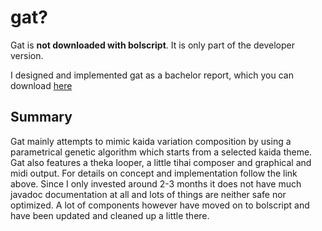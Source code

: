 # gat? #
Gat is **not downloaded with bolscript**. It is only part of the developer version.

I designed and implemented gat as a bachelor report, which you can download [here](http://www.oudbrothers.de/interface/hannes%20oud%20-%20gat.pdf)


## Summary ##
Gat mainly attempts to mimic kaida variation composition by using a parametrical genetic algorithm which starts from a selected kaida theme. Gat also features a theka looper, a little tihai composer and graphical and midi output. For details on concept and implementation follow the link above. Since I only invested around 2-3 months it does not have much javadoc documentation at all and lots of things are neither safe nor optimized.
A lot of components however have moved on to bolscript and have been updated and cleaned up a little there.